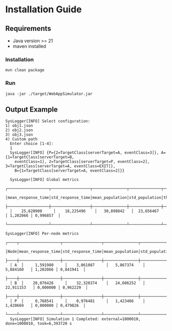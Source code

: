 # Installation Guide

## Requirements 
- Java version >= 21 <br>
- maven installed
### Installation
    mvn clean package
### Run
    java -jar ./target/WebAppSimulator.jar

## Output Example
    SysLogger[INFO] Select configuration:
    1) obj1.json
    2) obj2.json
    3) obj3.json
    4) Custom path 
      Enter choice [1-4]:
      1
      SysLogger[INFO] {P={2=TargetClass[serverTarget=A, eventClass=3]}, A={1=TargetClass[serverTarget=B, 
        eventClass=1], 2=TargetClass[serverTarget=P, eventClass=2], 3=TargetClass[serverTarget=A, eventClass=EXIT]}, 
        B={1=TargetClass[serverTarget=A, eventClass=2]}}

      SysLogger[INFO] Global metrics
      ┌──────────────────┬─────────────────┬───────────────┬──────────────┬──────────┬───────────┐
      │mean_response_time│std_response_time│mean_population│std_population│throughput│utilization│
      ├──────────────────┼─────────────────┼───────────────┼──────────────┼──────────┼───────────┤
      │    25,620908     │    18,225496    │   30,898842   │  23,656467   │ 1,202066 │ 0,996857  │
      └──────────────────┴─────────────────┴───────────────┴──────────────┴──────────┴───────────┘
      
    SysLogger[INFO] Per-node metrics
      ┌────┬──────────────────┬─────────────────┬───────────────┬──────────────┬──────────┬───────────┐
      │Node│mean_response_time│std_response_time│mean_population│std_population│throughput│utilization│
      ├────┼──────────────────┼─────────────────┼───────────────┼──────────────┼──────────┼───────────┤
      │ A  │     1,591980     │    3,061087     │   5,867374    │   5,884160   │ 1,202066 │ 0,841941  │
      ├────┼──────────────────┼─────────────────┼───────────────┼──────────────┼──────────┼───────────┤
      │ B  │    20,076426     │    32,320374    │   24,606252   │  22,911153   │ 0,000000 │ 0,962229  │
      ├────┼──────────────────┼─────────────────┼───────────────┼──────────────┼──────────┼───────────┤
      │ P  │     0,768541     │    0,976481     │   1,423486    │   1,420669   │ 0,000000 │ 0,479826  │
      └────┴──────────────────┴─────────────────┴───────────────┴──────────────┴──────────┴───────────┘
      SysLogger[INFO] Simulation 1 Completed: external=1000010, done=1000010, took=6,393720 s
